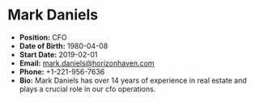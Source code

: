 # Mark Daniels

- **Position:** CFO  
- **Date of Birth:** 1980-04-08  
- **Start Date:** 2019-02-01  
- **Email:** mark.daniels@horizonhaven.com  
- **Phone:** +1-221-956-7636  
- **Bio:** Mark Daniels has over 14 years of experience in real estate and plays a crucial role in our cfo operations.